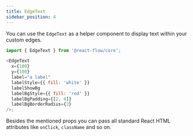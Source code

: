 ```yaml
---
title: EdgeText
sidebar_position: 4
---
```


You can use the `EdgeText` as a helper component to display text within your custom edges.

```js
import { EdgeText } from '@react-flow/core';

<EdgeText
  x={100}
  y={100}
  label="a label"
  labelStyle={{ fill: 'white' }}
  labelShowBg
  labelBgStyle={{ fill: 'red' }}
  labelBgPadding={[2, 4]}
  labelBgBorderRadius={2}
/>;
```

Besides the mentioned props you can pass all standard React HTML attributes like `onClick`, `className` and so on.
